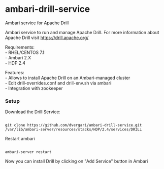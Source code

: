 # ambari-drill-service
Ambari service for Apache Drill

Ambari service to run and manage Apache Drill. For more information about Apache Drill visit <a href>https://drill.apache.org/</a>

  Requirements: <br>
    - RHEL/CENTOS 7.1 <br>
    - Ambari 2.X <br>
    - HDP 2.4 <br>
    
  Features: <br>
    - Allows to install Apache Drill on an Ambari-managed cluster <br>
    - Edit drill-overrides.conf and drill-env.sh via ambari <br>
    - Integration with zookeeper <br>



### Setup

Download the Drill Service:

<code>
git clone https://github.com/dvergari/ambari-drill-service.git /var/lib/ambari-server/resources/stacks/HDP/2.4/services/DRILL 
</code>

Restart ambari

<code>
ambari-server restart
</code>

Now you can install Drill by clicking on "Add Service" button in Ambari
